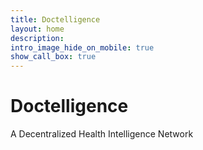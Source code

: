 ```yaml
---
title: Doctelligence
layout: home
description: 
intro_image_hide_on_mobile: true
show_call_box: true
---
```


# Doctelligence
A Decentralized Health Intelligence Network
